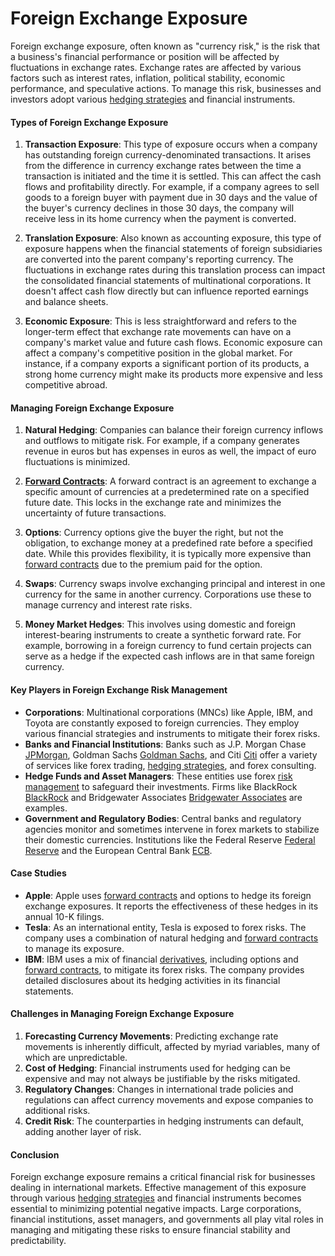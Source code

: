 # Foreign Exchange Exposure

Foreign exchange exposure, often known as "currency risk," is the risk that a business's financial performance or position will be affected by fluctuations in exchange rates. Exchange rates are affected by various factors such as interest rates, inflation, political stability, economic performance, and speculative actions. To manage this risk, businesses and investors adopt various [hedging strategies](../h/hedging_strategies.md) and financial instruments.

#### Types of Foreign Exchange Exposure

1. **Transaction Exposure**: This type of exposure occurs when a company has outstanding foreign currency-denominated transactions. It arises from the difference in currency exchange rates between the time a transaction is initiated and the time it is settled. This can affect the cash flows and profitability directly. For example, if a company agrees to sell goods to a foreign buyer with payment due in 30 days and the value of the buyer's currency declines in those 30 days, the company will receive less in its home currency when the payment is converted.

2. **Translation Exposure**: Also known as accounting exposure, this type of exposure happens when the financial statements of foreign subsidiaries are converted into the parent company's reporting currency. The fluctuations in exchange rates during this translation process can impact the consolidated financial statements of multinational corporations. It doesn't affect cash flow directly but can influence reported earnings and balance sheets.

3. **Economic Exposure**: This is less straightforward and refers to the longer-term effect that exchange rate movements can have on a company's market value and future cash flows. Economic exposure can affect a company's competitive position in the global market. For instance, if a company exports a significant portion of its products, a strong home currency might make its products more expensive and less competitive abroad.

#### Managing Foreign Exchange Exposure

1. **Natural Hedging**: Companies can balance their foreign currency inflows and outflows to mitigate risk. For example, if a company generates revenue in euros but has expenses in euros as well, the impact of euro fluctuations is minimized.

2. **[Forward Contracts](../f/forward_contracts.md)**: A forward contract is an agreement to exchange a specific amount of currencies at a predetermined rate on a specified future date. This locks in the exchange rate and minimizes the uncertainty of future transactions.

3. **Options**: Currency options give the buyer the right, but not the obligation, to exchange money at a predefined rate before a specified date. While this provides flexibility, it is typically more expensive than [forward contracts](../f/forward_contracts.md) due to the premium paid for the option.

4. **Swaps**: Currency swaps involve exchanging principal and interest in one currency for the same in another currency. Corporations use these to manage currency and interest rate risks.

5. **Money Market Hedges**: This involves using domestic and foreign interest-bearing instruments to create a synthetic forward rate. For example, borrowing in a foreign currency to fund certain projects can serve as a hedge if the expected cash inflows are in that same foreign currency.

#### Key Players in Foreign Exchange Risk Management

- **Corporations**: Multinational corporations (MNCs) like Apple, IBM, and Toyota are constantly exposed to foreign currencies. They employ various financial strategies and instruments to mitigate their forex risks.
- **Banks and Financial Institutions**: Banks such as J.P. Morgan Chase [JPMorgan](https://www.jpmorganchase.com/), Goldman Sachs [Goldman Sachs](https://www.goldmansachs.com/), and Citi [Citi](https://www.citigroup.com/citi/) offer a variety of services like forex trading, [hedging strategies](../h/hedging_strategies.md), and forex consulting.
- **Hedge Funds and Asset Managers**: These entities use forex [risk management](../r/risk_management.md) to safeguard their investments. Firms like BlackRock [BlackRock](https://www.blackrock.com/) and Bridgewater Associates [Bridgewater Associates](https://www.bridgewater.com/) are examples.
- **Government and Regulatory Bodies**: Central banks and regulatory agencies monitor and sometimes intervene in forex markets to stabilize their domestic currencies. Institutions like the Federal Reserve [Federal Reserve](https://www.federalreserve.gov/) and the European Central Bank [ECB](https://www.ecb.europa.eu/).

#### Case Studies

- **Apple**: Apple uses [forward contracts](../f/forward_contracts.md) and options to hedge its foreign exchange exposures. It reports the effectiveness of these hedges in its annual 10-K filings.
- **Tesla**: As an international entity, Tesla is exposed to forex risks. The company uses a combination of natural hedging and [forward contracts](../f/forward_contracts.md) to manage its exposure.
- **IBM**: IBM uses a mix of financial [derivatives](../d/derivatives.md), including options and [forward contracts](../f/forward_contracts.md), to mitigate its forex risks. The company provides detailed disclosures about its hedging activities in its financial statements.

#### Challenges in Managing Foreign Exchange Exposure

1. **Forecasting Currency Movements**: Predicting exchange rate movements is inherently difficult, affected by myriad variables, many of which are unpredictable.
2. **Cost of Hedging**: Financial instruments used for hedging can be expensive and may not always be justifiable by the risks mitigated.
3. **Regulatory Changes**: Changes in international trade policies and regulations can affect currency movements and expose companies to additional risks.
4. **Credit Risk**: The counterparties in hedging instruments can default, adding another layer of risk.

#### Conclusion

Foreign exchange exposure remains a critical financial risk for businesses dealing in international markets. Effective management of this exposure through various [hedging strategies](../h/hedging_strategies.md) and financial instruments becomes essential to minimizing potential negative impacts. Large corporations, financial institutions, asset managers, and governments all play vital roles in managing and mitigating these risks to ensure financial stability and predictability.
